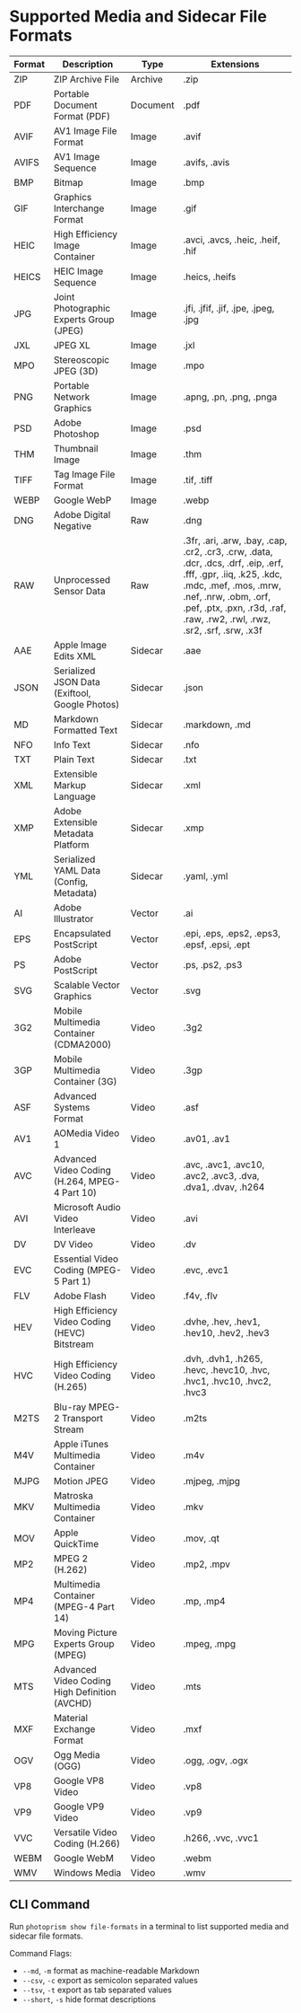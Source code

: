 # Supported Media and Sidecar File Formats

| Format |                  Description                   |   Type   |                                                                                                                   Extensions                                                                                                                    |
|--------|------------------------------------------------|----------|-------------------------------------------------------------------------------------------------------------------------------------------------------------------------------------------------------------------------------------------------|
| ZIP    | ZIP Archive File                               | Archive  | .zip                                                                                                                                                                                                                                            |
| PDF    | Portable Document Format (PDF)                 | Document | .pdf                                                                                                                                                                                                                                            |
| AVIF   | AV1 Image File Format                          | Image    | .avif                                                                                                                                                                                                                                           |
| AVIFS  | AV1 Image Sequence                             | Image    | .avifs, .avis                                                                                                                                                                                                                                   |
| BMP    | Bitmap                                         | Image    | .bmp                                                                                                                                                                                                                                            |
| GIF    | Graphics Interchange Format                    | Image    | .gif                                                                                                                                                                                                                                            |
| HEIC   | High Efficiency Image Container                | Image    | .avci, .avcs, .heic, .heif, .hif                                                                                                                                                                                                                |
| HEICS  | HEIC Image Sequence                            | Image    | .heics, .heifs                                                                                                                                                                                                                                  |
| JPG    | Joint Photographic Experts Group (JPEG)        | Image    | .jfi, .jfif, .jif, .jpe, .jpeg, .jpg                                                                                                                                                                                                            |
| JXL    | JPEG XL                                        | Image    | .jxl                                                                                                                                                                                                                                            |
| MPO    | Stereoscopic JPEG (3D)                         | Image    | .mpo                                                                                                                                                                                                                                            |
| PNG    | Portable Network Graphics                      | Image    | .apng, .pn, .png, .pnga                                                                                                                                                                                                                         |
| PSD    | Adobe Photoshop                                | Image    | .psd                                                                                                                                                                                                                                            |
| THM    | Thumbnail Image                                | Image    | .thm                                                                                                                                                                                                                                            |
| TIFF   | Tag Image File Format                          | Image    | .tif, .tiff                                                                                                                                                                                                                                     |
| WEBP   | Google WebP                                    | Image    | .webp                                                                                                                                                                                                                                           |
| DNG    | Adobe Digital Negative                         | Raw      | .dng                                                                                                                                                                                                                                            |
| RAW    | Unprocessed Sensor Data                        | Raw      | .3fr, .ari, .arw, .bay, .cap, .cr2, .cr3, .crw, .data, .dcr, .dcs, .drf, .eip, .erf, .fff, .gpr, .iiq, .k25, .kdc, .mdc, .mef, .mos, .mrw, .nef, .nrw, .obm, .orf, .pef, .ptx, .pxn, .r3d, .raf, .raw, .rw2, .rwl, .rwz, .sr2, .srf, .srw, .x3f |
| AAE    | Apple Image Edits XML                          | Sidecar  | .aae                                                                                                                                                                                                                                            |
| JSON   | Serialized JSON Data (Exiftool, Google Photos) | Sidecar  | .json                                                                                                                                                                                                                                           |
| MD     | Markdown Formatted Text                        | Sidecar  | .markdown, .md                                                                                                                                                                                                                                  |
| NFO    | Info Text                                      | Sidecar  | .nfo                                                                                                                                                                                                                                            |
| TXT    | Plain Text                                     | Sidecar  | .txt                                                                                                                                                                                                                                            |
| XML    | Extensible Markup Language                     | Sidecar  | .xml                                                                                                                                                                                                                                            |
| XMP    | Adobe Extensible Metadata Platform             | Sidecar  | .xmp                                                                                                                                                                                                                                            |
| YML    | Serialized YAML Data (Config, Metadata)        | Sidecar  | .yaml, .yml                                                                                                                                                                                                                                     |
| AI     | Adobe Illustrator                              | Vector   | .ai                                                                                                                                                                                                                                             |
| EPS    | Encapsulated PostScript                        | Vector   | .epi, .eps, .eps2, .eps3, .epsf, .epsi, .ept                                                                                                                                                                                                    |
| PS     | Adobe PostScript                               | Vector   | .ps, .ps2, .ps3                                                                                                                                                                                                                                 |
| SVG    | Scalable Vector Graphics                       | Vector   | .svg                                                                                                                                                                                                                                            |
| 3G2    | Mobile Multimedia Container (CDMA2000)         | Video    | .3g2                                                                                                                                                                                                                                            |
| 3GP    | Mobile Multimedia Container (3G)               | Video    | .3gp                                                                                                                                                                                                                                            |
| ASF    | Advanced Systems Format                        | Video    | .asf                                                                                                                                                                                                                                            |
| AV1    | AOMedia Video 1                                | Video    | .av01, .av1                                                                                                                                                                                                                                     |
| AVC    | Advanced Video Coding (H.264, MPEG-4 Part 10)  | Video    | .avc, .avc1, .avc10, .avc2, .avc3, .dva, .dva1, .dvav, .h264                                                                                                                                                                                    |
| AVI    | Microsoft Audio Video Interleave               | Video    | .avi                                                                                                                                                                                                                                            |
| DV     | DV Video                                       | Video    | .dv                                                                                                                                                                                                                                             |
| EVC    | Essential Video Coding (MPEG-5 Part 1)         | Video    | .evc, .evc1                                                                                                                                                                                                                                     |
| FLV    | Adobe Flash                                    | Video    | .f4v, .flv                                                                                                                                                                                                                                      |
| HEV    | High Efficiency Video Coding (HEVC) Bitstream  | Video    | .dvhe, .hev, .hev1, .hev10, .hev2, .hev3                                                                                                                                                                                                        |
| HVC    | High Efficiency Video Coding (H.265)           | Video    | .dvh, .dvh1, .h265, .hevc, .hevc10, .hvc, .hvc1, .hvc10, .hvc2, .hvc3                                                                                                                                                                           |
| M2TS   | Blu-ray MPEG-2 Transport Stream                | Video    | .m2ts                                                                                                                                                                                                                                           |
| M4V    | Apple iTunes Multimedia Container              | Video    | .m4v                                                                                                                                                                                                                                            |
| MJPG   | Motion JPEG                                    | Video    | .mjpeg, .mjpg                                                                                                                                                                                                                                   |
| MKV    | Matroska Multimedia Container                  | Video    | .mkv                                                                                                                                                                                                                                            |
| MOV    | Apple QuickTime                                | Video    | .mov, .qt                                                                                                                                                                                                                                       |
| MP2    | MPEG 2 (H.262)                                 | Video    | .mp2, .mpv                                                                                                                                                                                                                                      |
| MP4    | Multimedia Container (MPEG-4 Part 14)          | Video    | .mp, .mp4                                                                                                                                                                                                                                       |
| MPG    | Moving Picture Experts Group (MPEG)            | Video    | .mpeg, .mpg                                                                                                                                                                                                                                     |
| MTS    | Advanced Video Coding High Definition (AVCHD)  | Video    | .mts                                                                                                                                                                                                                                            |
| MXF    | Material Exchange Format                       | Video    | .mxf                                                                                                                                                                                                                                            |
| OGV    | Ogg Media (OGG)                                | Video    | .ogg, .ogv, .ogx                                                                                                                                                                                                                                |
| VP8    | Google VP8 Video                               | Video    | .vp8                                                                                                                                                                                                                                            |
| VP9    | Google VP9 Video                               | Video    | .vp9                                                                                                                                                                                                                                            |
| VVC    | Versatile Video Coding (H.266)                 | Video    | .h266, .vvc, .vvc1                                                                                                                                                                                                                              |
| WEBM   | Google WebM                                    | Video    | .webm                                                                                                                                                                                                                                           |
| WMV    | Windows Media                                  | Video    | .wmv                                                                                                                                                                                                                                            |

## CLI Command ##

Run `photoprism show file-formats` in a terminal to list supported media and sidecar file formats.

Command Flags:

- `--md`, `-m`     format as machine-readable Markdown
- `--csv`, `-c`    export as semicolon separated values
- `--tsv`, `-t`    export as tab separated values
- `--short`, `-s`  hide format descriptions
